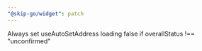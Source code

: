 ```yaml
---
"@skip-go/widget": patch
---
```


Always set useAutoSetAddress loading false if overallStatus !== "unconfirmed"
